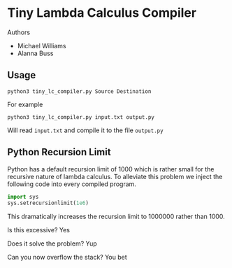 # Tiny Lambda Calculus Compiler
Authors
* Michael Williams
* Alanna Buss

## Usage

```shell
python3 tiny_lc_compiler.py Source Destination
```

For example
```shell
python3 tiny_lc_compiler.py input.txt output.py
```
Will read `input.txt` and compile it to the file `output.py`


## Python Recursion Limit
Python has a default recursion limit of 1000 which is rather small for the recursive nature of lambda calculus. To alleviate this problem we inject the following code into every compiled program.
```python
import sys
sys.setrecursionlimit(1e6)
```

This dramatically increases the recursion limit to 1000000 rather than 1000.

Is this excessive? Yes

Does it solve the problem? Yup

Can you now overflow the stack? You bet


